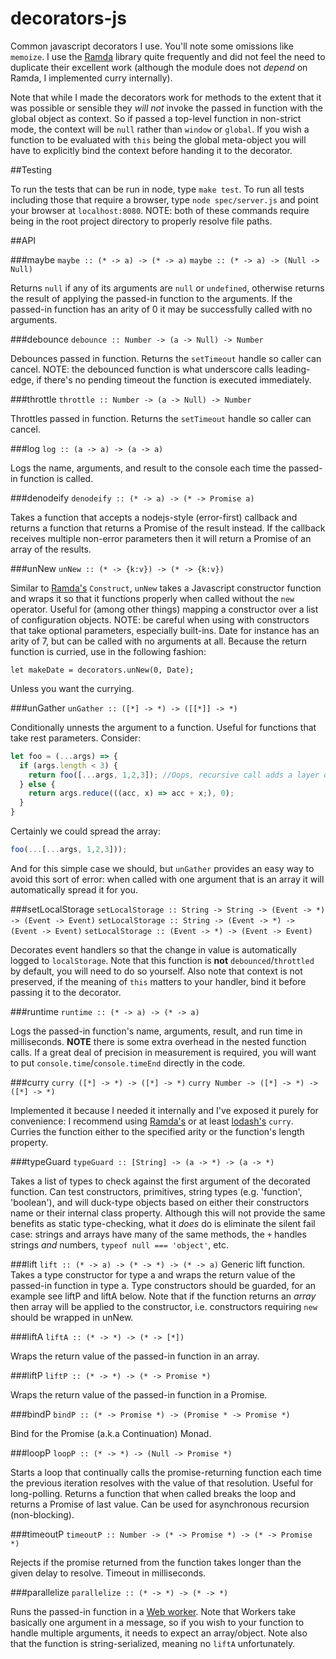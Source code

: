 # decorators-js
Common javascript decorators I use. You'll note some omissions like `memoize`. I use the
[Ramda](http://ramdajs.com/0.19.0/index.html) library quite frequently and did not feel the need to
duplicate their excellent work (although the module does not *depend* on Ramda, I implemented curry
internally).

Note that while I made the decorators work for methods to the extent that it was possible or
sensible they *will not* invoke the passed in function with the global object as context. So if
passed a top-level function in non-strict mode, the context will be `null` rather than `window` or
`global`. If you wish a function to be evaluated with `this` being the global meta-object you will
have to explicitly bind the context before handing it to the decorator.

##Testing

To run the tests that can be run in node, type `make test`. To run all tests including those that
require a browser, type `node spec/server.js` and point your browser at `localhost:8080`. NOTE:
both of these commands require being in the root project directory to properly resolve file paths.

##API

###maybe
  `maybe :: (* -> a) -> (* -> a)`
  `maybe :: (* -> a) -> (Null -> Null)`

  Returns `null` if any of its arguments are `null` or `undefined`, otherwise returns the result
  of applying the passed-in function to the arguments. If the passed-in function has an arity of
  0 it may be successfully called with no arguments.

###debounce
  `debounce :: Number -> (a -> Null) -> Number`

  Debounces passed in function. Returns the `setTimeout` handle so caller can cancel. NOTE: the
  debounced function is what underscore calls leading-edge, if there's no pending timeout the
  function is executed immediately.

###throttle
  `throttle :: Number -> (a -> Null) -> Number`

  Throttles passed in function. Returns the `setTimeout` handle so caller can cancel.

###log
  `log :: (a -> a) -> (a -> a)`

  Logs the name, arguments, and result to the console each time the passed-in function is called.

###denodeify
  `denodeify :: (* -> a) -> (* -> Promise a)`

  Takes a function that accepts a nodejs-style (error-first) callback and returns a function that
  returns a Promise of the result instead. If the callback receives multiple non-error parameters
  then it will return a Promise of an array of the results.

###unNew
  `unNew :: (* -> {k:v}) -> (* -> {k:v})`

  Similar to [Ramda's](http://ramdajs.com/0.19.0/index.html) `Construct`, `unNew` takes a
  Javascript constructor function and wraps it so that it functions properly when called without
  the `new` operator. Useful for (among other things) mapping a constructor over a list of
  configuration objects. NOTE: be careful when using with constructors that take optional
  parameters, especially built-ins. Date for instance has an arity of 7, but can be called with
  no arguments at all. Because the return function is curried, use in the following fashion:

  `let makeDate = decorators.unNew(0, Date);`

  Unless you want the currying.

###unGather
  `unGather :: ([*] -> *) -> ([[*]] -> *)`

  Conditionally unnests the argument to a function. Useful for functions that take rest parameters.
  Consider:
  ```javascript
  let foo = (...args) => {
    if (args.length < 3) {
      return foo([...args, 1,2,3]); //Oops, recursive call adds a layer of nesting!
    } else {
      return args.reduce(((acc, x) => acc + x;), 0);
    }
  }
  ```
  Certainly we could spread the array:
  ```javascript
  foo(...[...args, 1,2,3]));
  ```
  And for this simple case we should, but `unGather` provides an easy way to avoid this sort of
  error: when called with one argument that is an array it will automatically spread it for you.

###setLocalStorage
  `setLocalStorage :: String -> String -> (Event -> *) -> (Event -> Event)`
  `setLocalStorage :: String -> (Event -> *) -> (Event -> Event)`
  `setLocalStorage :: (Event -> *) -> (Event -> Event)`

  Decorates event handlers so that the change in value is automatically logged to `localStorage`.
  Note that this function is **not** `debounced`/`throttled` by default, you will need to do so
  yourself. Also note that context is not preserved, if the meaning of `this` matters to your
  handler, bind it before passing it to the decorator.

###runtime
  `runtime :: (* -> a) -> (* -> a)`

  Logs the passed-in function's name, arguments, result, and run time in milliseconds. **NOTE**
  there is some extra overhead in the nested function calls. If a great deal of precision in
  measurement is required, you will want to put `console.time`/`console.timeEnd` directly in the
  code.

###curry
  `curry ([*] -> *) -> ([*] -> *)`
  `curry Number -> ([*] -> *) -> ([*] -> *)`

  Implemented it because I needed it internally and I've exposed it purely for convenience: I
  recommend using [Ramda's](http://ramdajs.com/0.19.0/index.html) or at least
  [lodash's](https://lodash.com/) `curry`. Curries the function either to the specified arity
  or the function's length property.

###typeGuard
  `typeGuard :: [String] -> (a -> *) -> (a -> *)`

  Takes a list of types to check against the first argument of the decorated function. Can test
  constructors, primitives, string types (e.g. 'function', 'boolean'), and will duck-type objects
  based on either their constructors name or their internal class property. Although this will
  not provide the same benefits as static type-checking, what it *does* do is eliminate the silent
  fail case: strings and arrays have many of the same methods, the `+` handles strings *and*
  numbers, `typeof null === 'object'`, etc.

###lift
  `lift :: (* -> a) -> (* -> *) -> (* -> a)`
  Generic lift function. Takes a type constructor for type a and wraps the return value of the
  passed-in function in type a. Type constructors should be guarded, for an example see liftP and
  liftA below. Note that if the function returns an *array* then array will be applied to the
  constructor, i.e. constructors requiring `new` should be wrapped in unNew.

###liftA
  `liftA :: (* -> *) -> (* -> [*])`

  Wraps the return value of the passed-in function in an array.

###liftP
  `liftP :: (* -> *) -> (* -> Promise *)`

  Wraps the return value of the passed-in function in a Promise.

###bindP
  `bindP :: (* -> Promise *) -> (Promise * -> Promise *)`

  Bind for the Promise (a.k.a Continuation) Monad.

###loopP
  `loopP :: (* -> *) -> (Null -> Promise *)`

  Starts a loop that continually calls the promise-returning function each time the previous
  iteration resolves with the value of that resolution. Useful for long-polling. Returns a function
  that when called breaks the loop and returns a Promise of last value. Can be used for asynchronous
  recursion (non-blocking).

###timeoutP
  `timeoutP :: Number -> (* -> Promise *) -> (* -> Promise *)`

  Rejects if the promise returned from the function takes longer than the given delay to resolve.
  Timeout in milliseconds.

###parallelize
  `parallelize :: (* -> *) -> (* -> *)`

  Runs the passed-in function in a [Web worker](https://developer.mozilla.org/en-US/docs/Web/API/Web_Workers_API). Note that Workers take
  basically one argument in a message, so if you wish to your function to handle multiple arguments,
  it needs to expect an array/object. Note also that the function is string-serialized, meaning no
  `liftA` unfortunately.
